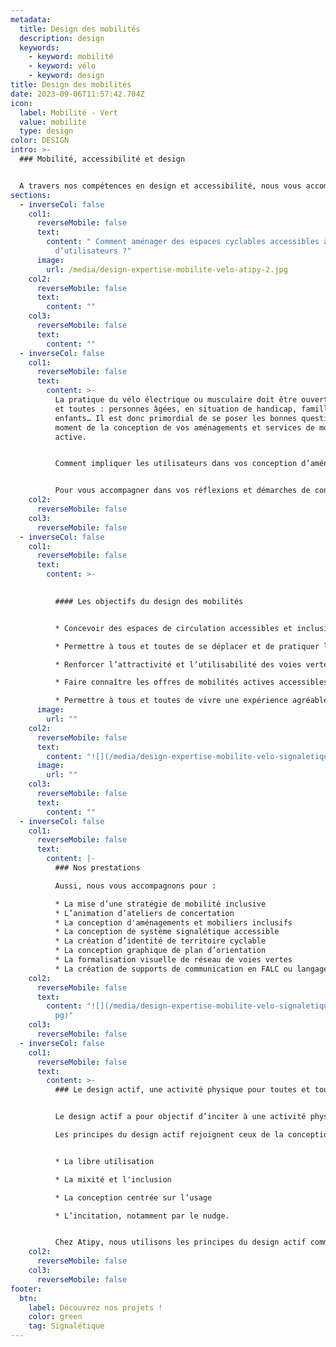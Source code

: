 ```yaml
---
metadata:
  title: Design des mobilités
  description: design
  keywords:
    - keyword: mobilité
    - keyword: vélo
    - keyword: design
title: Design des mobilités
date: 2023-09-06T11:57:42.704Z
icon:
  label: Mobilité - Vert
  value: mobilite
  type: design
color: DESIGN
intro: >-
  ### Mobilité, accessibilité et design


  A travers nos compétences en design et accessibilité, nous vous accompagnons dans votre projet territorial des mobilités actives.
sections:
  - inverseCol: false
    col1:
      reverseMobile: false
      text:
        content: " ﻿Comment aménager des espaces cyclables accessibles à tous types
          d’utilisateurs ?"
      image:
        url: /media/design-expertise-mobilite-velo-atipy-2.jpg
    col2:
      reverseMobile: false
      text:
        content: ""
    col3:
      reverseMobile: false
      text:
        content: ""
  - inverseCol: false
    col1:
      reverseMobile: false
      text:
        content: >-
          La pratique du vélo électrique ou musculaire doit être ouverte à tous
          et toutes : personnes âgées, en situation de handicap, familles,
          enfants… Il est donc primordial de se poser les bonnes questions au
          moment de la conception de vos aménagements et services de mobilité
          active.


          Comment impliquer les utilisateurs dans vos conception d’aménagements cyclables ? Comment créer une identité impactante sur l’ensemble d’un territoire cyclable ? Comment informer tous les publics des services liés au vélo ? Comment créer une signalétique d’orientation accessible destinée aux cyclistes ? Comment permettre une bonne expérience à tous types d’utilisateurs ?


          Pour vous accompagner dans vos réflexions et démarches de conception, notre équipe pluridisciplinaire est composée de consultants en accessibilité, designers et urbanistes. Nous utilisons les principes de la conception universelle et du design actif.
    col2:
      reverseMobile: false
    col3:
      reverseMobile: false
  - inverseCol: false
    col1:
      reverseMobile: false
      text:
        content: >-
          

          #### Les objectifs du design des mobilités


          * Concevoir des espaces de circulation accessibles et inclusifs

          * Permettre à tous et toutes de se déplacer et de pratiquer le vélo

          * Renforcer l’attractivité et l’utilisabilité des voies vertes ou pistes cyclables

          * Faire connaître les offres de mobilités actives accessibles

          * Permettre à tous et toutes de vivre une expérience agréable de la pratique du vélo.
      image:
        url: ""
    col2:
      reverseMobile: false
      text:
        content: "![](/media/design-expertise-mobilite-velo-signaletique-atipy-3.jpg)"
      image:
        url: ""
    col3:
      reverseMobile: false
      text:
        content: ""
  - inverseCol: false
    col1:
      reverseMobile: false
      text:
        content: |-
          ### Nos prestations

          Aussi, nous vous accompagnons pour :

          * La mise d’une stratégie de mobilité inclusive
          * L’animation d’ateliers de concertation
          * La conception d'aménagements et mobiliers inclusifs
          * La conception de système signalétique accessible
          * La création d’identité de territoire cyclable
          * La conception graphique de plan d’orientation
          * La formalisation visuelle de réseau de voies vertes
          * La création de supports de communication en FALC ou langage clair
    col2:
      reverseMobile: false
      text:
        content: "![](/media/design-expertise-mobilite-velo-signaletique-plan-atipy-4.j\
          pg)"
    col3:
      reverseMobile: false
  - inverseCol: false
    col1:
      reverseMobile: false
      text:
        content: >-
          ### Le design actif, une activité physique pour toutes et tous


          Le design actif a pour objectif d’inciter à une activité physique dans l’espace public. Cela permet aux personnes éloignées de l’activité physique et sportive de pratiquer de façon libre et ouverte. 

          Les principes du design actif rejoignent ceux de la conception universelle :


          * La libre utilisation

          * La mixité et l'inclusion

          * La conception centrée sur l’usage

          * L’incitation, notamment par le nudge.


          Chez Atipy, nous utilisons les principes du design actif comme outil au service de la mobilité et de l’accessibilité : développement d’aménagements cyclables accessibles, création de systèmes signalétiques, mise en place de services et identité territoriale…
    col2:
      reverseMobile: false
    col3:
      reverseMobile: false
footer:
  btn:
    label: Découvrez nos projets !
    color: green
    tag: Signalétique
---
```


